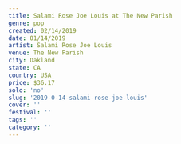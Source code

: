 ```yaml
---
title: Salami Rose Joe Louis at The New Parish
genre: pop
created: 02/14/2019
date: 01/14/2019
artist: Salami Rose Joe Louis
venue: The New Parish
city: Oakland
state: CA
country: USA
price: $36.17
solo: 'no'
slug: '2019-0-14-salami-rose-joe-louis'
cover: ''
festival: ''
tags: ''
category: ''
---
```

